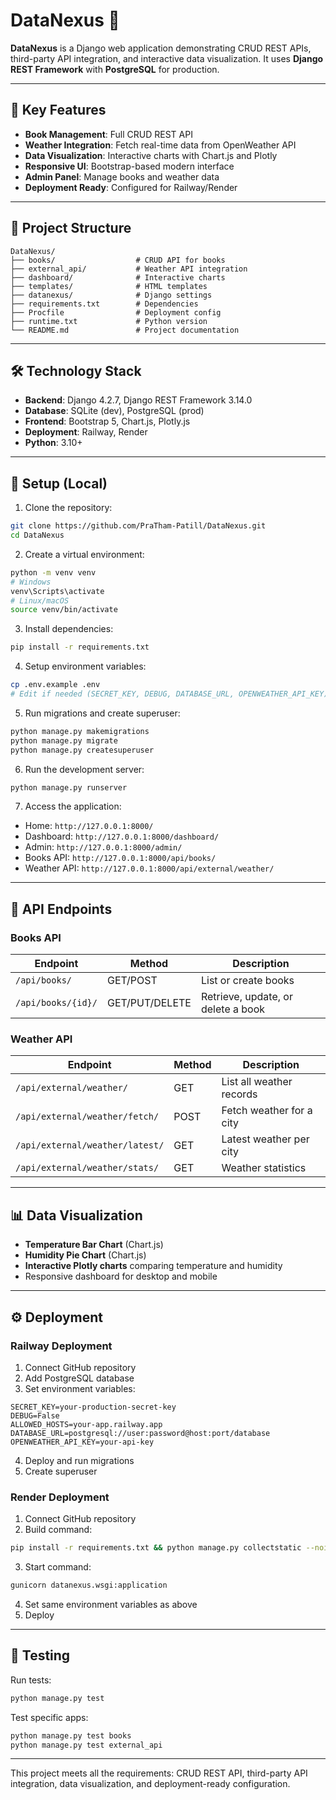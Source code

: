 # DataNexus 🚀

**DataNexus** is a Django web application demonstrating CRUD REST APIs, third-party API integration, and interactive data visualization. It uses **Django REST Framework** with **PostgreSQL** for production.

---

## 🌟 Key Features

* **Book Management**: Full CRUD REST API
* **Weather Integration**: Fetch real-time data from OpenWeather API
* **Data Visualization**: Interactive charts with Chart.js and Plotly
* **Responsive UI**: Bootstrap-based modern interface
* **Admin Panel**: Manage books and weather data
* **Deployment Ready**: Configured for Railway/Render

---

## 🏏️ Project Structure

```
DataNexus/
├── books/                  # CRUD API for books
├── external_api/           # Weather API integration
├── dashboard/              # Interactive charts
├── templates/              # HTML templates
├── datanexus/              # Django settings
├── requirements.txt        # Dependencies
├── Procfile                # Deployment config
├── runtime.txt             # Python version
└── README.md               # Project documentation
```

---

## 🛠️ Technology Stack

* **Backend**: Django 4.2.7, Django REST Framework 3.14.0
* **Database**: SQLite (dev), PostgreSQL (prod)
* **Frontend**: Bootstrap 5, Chart.js, Plotly.js
* **Deployment**: Railway, Render
* **Python**: 3.10+

---

## 🚀 Setup (Local)

1. Clone the repository:

```bash
git clone https://github.com/PraTham-Patill/DataNexus.git
cd DataNexus
```

2. Create a virtual environment:

```bash
python -m venv venv
# Windows
venv\Scripts\activate
# Linux/macOS
source venv/bin/activate
```

3. Install dependencies:

```bash
pip install -r requirements.txt
```

4. Setup environment variables:

```bash
cp .env.example .env
# Edit if needed (SECRET_KEY, DEBUG, DATABASE_URL, OPENWEATHER_API_KEY)
```

5. Run migrations and create superuser:

```bash
python manage.py makemigrations
python manage.py migrate
python manage.py createsuperuser
```

6. Run the development server:

```bash
python manage.py runserver
```

7. Access the application:

* Home: `http://127.0.0.1:8000/`
* Dashboard: `http://127.0.0.1:8000/dashboard/`
* Admin: `http://127.0.0.1:8000/admin/`
* Books API: `http://127.0.0.1:8000/api/books/`
* Weather API: `http://127.0.0.1:8000/api/external/weather/`

---

## 📜 API Endpoints

### Books API

| Endpoint           | Method         | Description                        |
| ------------------ | -------------- | ---------------------------------- |
| `/api/books/`      | GET/POST       | List or create books               |
| `/api/books/{id}/` | GET/PUT/DELETE | Retrieve, update, or delete a book |

### Weather API

| Endpoint                        | Method | Description              |
| ------------------------------- | ------ | ------------------------ |
| `/api/external/weather/`        | GET    | List all weather records |
| `/api/external/weather/fetch/`  | POST   | Fetch weather for a city |
| `/api/external/weather/latest/` | GET    | Latest weather per city  |
| `/api/external/weather/stats/`  | GET    | Weather statistics       |

---

## 📊 Data Visualization

* **Temperature Bar Chart** (Chart.js)
* **Humidity Pie Chart** (Chart.js)
* **Interactive Plotly charts** comparing temperature and humidity
* Responsive dashboard for desktop and mobile

---

## ⚙️ Deployment

### Railway Deployment

1. Connect GitHub repository
2. Add PostgreSQL database
3. Set environment variables:

```
SECRET_KEY=your-production-secret-key
DEBUG=False
ALLOWED_HOSTS=your-app.railway.app
DATABASE_URL=postgresql://user:password@host:port/database
OPENWEATHER_API_KEY=your-api-key
```

4. Deploy and run migrations
5. Create superuser

### Render Deployment

1. Connect GitHub repository
2. Build command:

```bash
pip install -r requirements.txt && python manage.py collectstatic --noinput && python manage.py migrate
```

3. Start command:

```bash
gunicorn datanexus.wsgi:application
```

4. Set same environment variables as above
5. Deploy

---

## 🤝 Testing

Run tests:

```bash
python manage.py test
```

Test specific apps:

```bash
python manage.py test books
python manage.py test external_api
```

---


This project meets all the requirements: CRUD REST API, third-party API integration, data visualization, and deployment-ready configuration.
